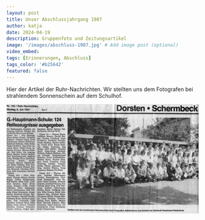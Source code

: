 ```yaml
---
layout: post
title: Unser Abschlussjahrgang 1987
author: katja
date: 2024-04-19
description: Gruppenfoto und Zeitungsartikel
image: '/images/abschluss-1987.jpg' # Add image post (optional)
video_embed:
tags: [Erinnerungen, Abschluss]
tags_color: '#b25642'
featured: false
---
```


Hier der Artikel der Ruhr-Nachrichten. Wir stellten uns dem Fotografen bei strahlendem Sonnenschein auf dem Schulhof.


<img src="/images/abschluss-1987-Zeitung.jpg" loading="lazy" alt="Artikel">